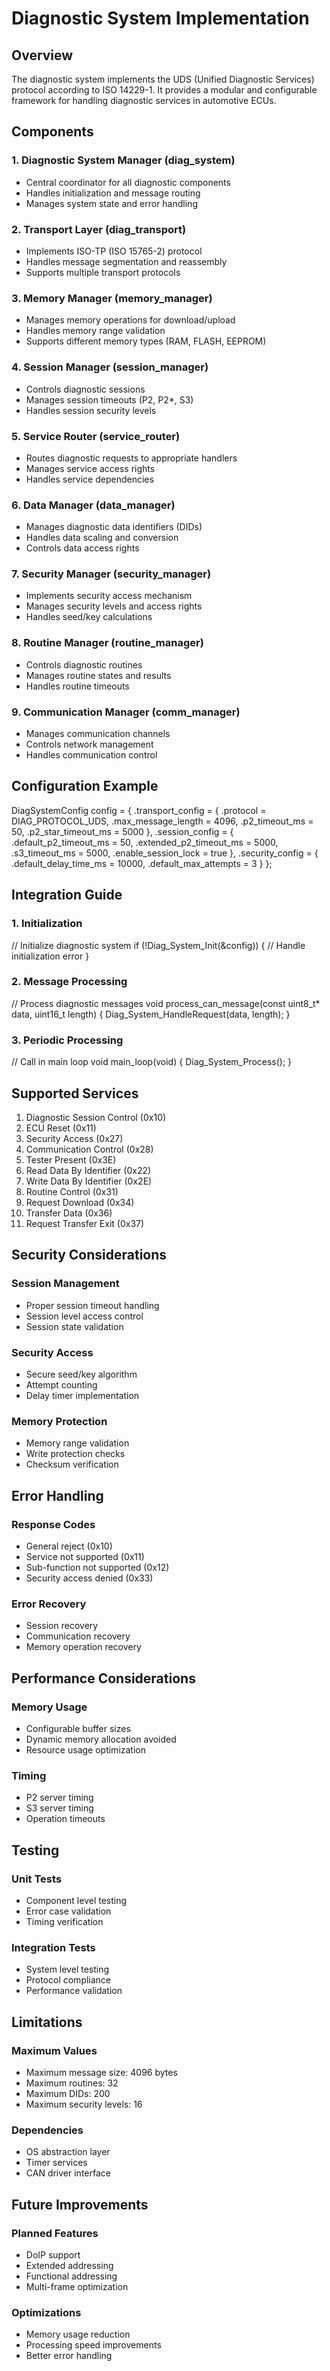 # Diagnostic System Implementation

## Overview
The diagnostic system implements the UDS (Unified Diagnostic Services) protocol according to ISO 14229-1. It provides a modular and configurable framework for handling diagnostic services in automotive ECUs.

## Components

### 1. Diagnostic System Manager (diag_system)
- Central coordinator for all diagnostic components
- Handles initialization and message routing
- Manages system state and error handling

### 2. Transport Layer (diag_transport)
- Implements ISO-TP (ISO 15765-2) protocol
- Handles message segmentation and reassembly
- Supports multiple transport protocols

### 3. Memory Manager (memory_manager)
- Manages memory operations for download/upload
- Handles memory range validation
- Supports different memory types (RAM, FLASH, EEPROM)

### 4. Session Manager (session_manager)
- Controls diagnostic sessions
- Manages session timeouts (P2, P2*, S3)
- Handles session security levels

### 5. Service Router (service_router)
- Routes diagnostic requests to appropriate handlers
- Manages service access rights
- Handles service dependencies

### 6. Data Manager (data_manager)
- Manages diagnostic data identifiers (DIDs)
- Handles data scaling and conversion
- Controls data access rights

### 7. Security Manager (security_manager)
- Implements security access mechanism
- Manages security levels and access rights
- Handles seed/key calculations

### 8. Routine Manager (routine_manager)
- Controls diagnostic routines
- Manages routine states and results
- Handles routine timeouts

### 9. Communication Manager (comm_manager)
- Manages communication channels
- Controls network management
- Handles communication control

## Configuration Example

DiagSystemConfig config = {
    .transport_config = {
        .protocol = DIAG_PROTOCOL_UDS,
        .max_message_length = 4096,
        .p2_timeout_ms = 50,
        .p2_star_timeout_ms = 5000
    },
    .session_config = {
        .default_p2_timeout_ms = 50,
        .extended_p2_timeout_ms = 5000,
        .s3_timeout_ms = 5000,
        .enable_session_lock = true
    },
    .security_config = {
        .default_delay_time_ms = 10000,
        .default_max_attempts = 3
    }
};

## Integration Guide

### 1. Initialization
// Initialize diagnostic system
if (!Diag_System_Init(&config)) {
    // Handle initialization error
}

### 2. Message Processing
// Process diagnostic messages
void process_can_message(const uint8_t* data, uint16_t length) {
    Diag_System_HandleRequest(data, length);
}

### 3. Periodic Processing
// Call in main loop
void main_loop(void) {
    Diag_System_Process();
}

## Supported Services
1. Diagnostic Session Control (0x10)
2. ECU Reset (0x11)
3. Security Access (0x27)
4. Communication Control (0x28)
5. Tester Present (0x3E)
6. Read Data By Identifier (0x22)
7. Write Data By Identifier (0x2E)
8. Routine Control (0x31)
9. Request Download (0x34)
10. Transfer Data (0x36)
11. Request Transfer Exit (0x37)

## Security Considerations

### Session Management
- Proper session timeout handling
- Session level access control
- Session state validation

### Security Access
- Secure seed/key algorithm
- Attempt counting
- Delay timer implementation

### Memory Protection
- Memory range validation
- Write protection checks
- Checksum verification

## Error Handling

### Response Codes
- General reject (0x10)
- Service not supported (0x11)
- Sub-function not supported (0x12)
- Security access denied (0x33)

### Error Recovery
- Session recovery
- Communication recovery
- Memory operation recovery

## Performance Considerations

### Memory Usage
- Configurable buffer sizes
- Dynamic memory allocation avoided
- Resource usage optimization

### Timing
- P2 server timing
- S3 server timing
- Operation timeouts

## Testing

### Unit Tests
- Component level testing
- Error case validation
- Timing verification

### Integration Tests
- System level testing
- Protocol compliance
- Performance validation

## Limitations

### Maximum Values
- Maximum message size: 4096 bytes
- Maximum routines: 32
- Maximum DIDs: 200
- Maximum security levels: 16

### Dependencies
- OS abstraction layer
- Timer services
- CAN driver interface

## Future Improvements

### Planned Features
- DoIP support
- Extended addressing
- Functional addressing
- Multi-frame optimization

### Optimizations
- Memory usage reduction
- Processing speed improvements
- Better error handling
